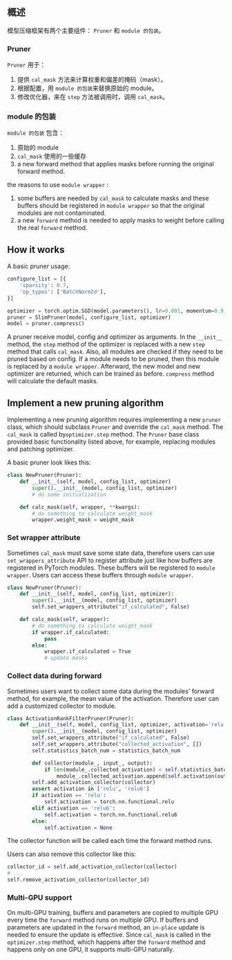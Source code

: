 ## 概述
模型压缩框架有两个主要组件： `Pruner` 和 `module 的包装`。

### Pruner
`Pruner` 用于：
1. 提供 `cal_mask` 方法来计算权重和偏差的掩码（mask）。
2. 根据配置，用 `module 的包装`来替换原始的 module。
3. 修改优化器，来在 `step` 方法被调用时，调用 `cal_mask`。

### module 的包装
`module 的包装` 包含：
1. 原始的 module
2. `cal_mask` 使用的一些缓存
3. a new forward method that applies masks before running the original forward method.

the reasons to use `module wrapper` :
1. some buffers are needed by `cal_mask` to calculate masks and these buffers should be registered in `module wrapper` so that the original modules are not contaminated.
2. a new `forward` method is needed to apply masks to weight before calling the real `forward` method.

## How it works
A basic pruner usage:
```python
configure_list = [{
    'sparsity': 0.7,
    'op_types': ['BatchNorm2d'],
}]

optimizer = torch.optim.SGD(model.parameters(), lr=0.001, momentum=0.9, weight_decay=1e-4)
pruner = SlimPruner(model, configure_list, optimizer)
model = pruner.compress()
```

A pruner receive model, config and optimizer as arguments. In the `__init__` method, the `step` method of the optimizer is replaced with a new `step` method that calls `cal_mask`. Also, all modules are checked if they need to be pruned based on config. If a module needs to be pruned, then this module is replaced by a `module wrapper`. Afterward, the new model and new optimizer are returned, which can be trained as before. `compress` method will calculate the default masks.

## Implement a new pruning algorithm
Implementing a new pruning algorithm requires implementing a new `pruner` class, which should subclass `Pruner` and override the `cal_mask` method. The `cal_mask` is called by`optimizer.step` method. The `Pruner` base class provided basic functionality listed above, for example, replacing modules and patching optimizer.

A basic pruner look likes this:
```python
class NewPruner(Pruner):
    def __init__(self, model, config_list, optimizer)
        super().__init__(model, config_list, optimizer)
        # do some initialization

    def calc_mask(self, wrapper, **kwargs):
        # do something to calculate weight_mask
        wrapper.weight_mask = weight_mask
```
### Set wrapper attribute
Sometimes `cal_mask` must save some state data, therefore users can use `set_wrappers_attribute` API to register attribute just like how buffers are registered in PyTorch modules. These buffers will be registered to `module wrapper`. Users can access these buffers through `module wrapper`.

```python
class NewPruner(Pruner):
    def __init__(self, model, config_list, optimizer):
        super().__init__(model, config_list, optimizer)
        self.set_wrappers_attribute("if_calculated", False)

    def calc_mask(self, wrapper):
        # do something to calculate weight_mask
        if wrapper.if_calculated:
            pass
        else:
            wrapper.if_calculated = True
            # update masks
```

### Collect data during forward
Sometimes users want to collect some data during the modules' forward method, for example, the mean value of the activation. Therefore user can add a customized collector to module.

```python
class ActivationRankFilterPruner(Pruner):
    def __init__(self, model, config_list, optimizer, activation='relu', statistics_batch_num=1):
        super().__init__(model, config_list, optimizer)
        self.set_wrappers_attribute("if_calculated", False)
        self.set_wrappers_attribute("collected_activation", [])
        self.statistics_batch_num = statistics_batch_num

        def collector(module_, input_, output):
            if len(module_.collected_activation) < self.statistics_batch_num:
                module_.collected_activation.append(self.activation(output.detach().cpu()))
        self.add_activation_collector(collector)
        assert activation in ['relu', 'relu6']
        if activation == 'relu':
            self.activation = torch.nn.functional.relu
        elif activation == 'relu6':
            self.activation = torch.nn.functional.relu6
        else:
            self.activation = None
```
The collector function will be called each time the forward method runs.

Users can also remove this collector like this:
```python
collector_id = self.add_activation_collector(collector)
# ...
self.remove_activation_collector(collector_id)
```

### Multi-GPU support
On multi-GPU training, buffers and parameters are copied to multiple GPU every time the `forward` method runs on multiple GPU. If buffers and parameters are updated in the `forward` method, an `in-place` update is needed to ensure the update is effective. Since `cal_mask` is called in the `optimizer.step` method, which happens after the `forward` method and happens only on one GPU, it supports multi-GPU naturally.